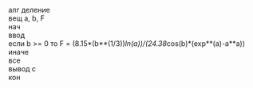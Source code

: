 алг деление  
вещ a, b, F  
нач  
ввод  
если b >= 0 то
  F = (8.15*(b**(1/3))*ln(a))/(24.38*cos(b)*(exp**(a)-a**a))  
иначе  
  все  
вывод c  
кон  
